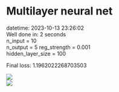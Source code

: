# Multilayer neural net  
datetime: 2023-10-13 23:26:02  
Well done in: 2 seconds  
n_input = 10  
n_output = 5
reg_strength = 0.001   
hidden_layer_size = 100  

Final loss: 1.1962022268703503   

<img src="weights.png">  
<br>
<img src="loss.png">
